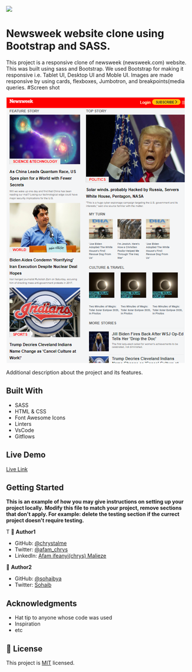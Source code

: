 ![](https://img.shields.io/badge/Microverse-blueviolet)

# Newsweek website clone using Bootstrap and SASS.

>
This project is a responsive clone of newsweek (newsweek.com) website. This was built using sass and Bootstrap. We used Bootstrap for making it responsive i.e. Tablet UI, Desktop UI and Moble UI. Images are made responsive by using cards, flexboxes, Jumbotron, and breakpoints(media queries.
 #Screen shot
 
 ![](images/screen-shot.png)

Additional description about the project and its features.

## Built With

- SASS
- HTML & CSS
- Font Awesome Icons
- Linters
- VsCode
- Gitflows

## Live Demo

[Live Link](https://chrystalme.github.io/newsweek-web-clone/)


## Getting Started

**This is an example of how you may give instructions on setting up your project locally.**
**Modify this file to match your project, remove sections that don't apply. For example: delete the testing section if the currect project doesn't require testing.**


T
👤 **Author1**

- GitHub: [@chrystalme](https://github.com/chrystalme)
- Twitter: [@afam_chrys](https://twitter.com/afam_chrys)
- LinkedIn: [Afam ifeanyi(chrys) Malieze](https://linkedin.com/in/afam-ifeanyi-chrys-malieze-63876576)

👤 **Author2**

- GitHub: [@sohaibya](https://github.com/sohaibya)
- Twitter: [Sohaib](https://twitter.com/sohaib)

## Acknowledgments

- Hat tip to anyone whose code was used
- Inspiration
- etc

## 📝 License
This project is [MIT](lic.url) licensed.
